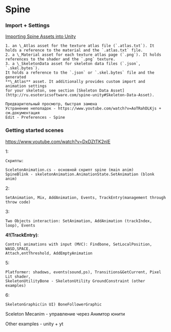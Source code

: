 # Spine

### Import + Settings

[Importing Spine Assets into Unity](http://ru.esotericsoftware.com/spine-unity#Importing-Spine-Assets-into-Unity)

```
1. an \_Atlas asset for the texture atlas file (`.atlas.txt`). It holds a reference to the material and the `.atlas.txt` file.
2. a \_Material asset for each texture atlas page (`.png`). It holds references to the shader and the `.png` texture.
3. a \_SkeletonData asset for skeleton data files (`.json`, `.skel.bytes`). 
It holds a reference to the `.json` or `.skel.bytes` file and the generated 
**\_Atlas** asset. It additionally provides custom import and animation settings 
for your skeleton, see section [Skeleton Data Asset](http://ru.esotericsoftware.com/spine-unity#Skeleton-Data-Asset).

Предварительный просмотр, быстрая замена
Устранение неполадок - https://www.youtube.com/watch?v=AoTRahDLKjs + см.документация
Edit - Preferences - Spine
```

### Getting started scenes

https://www.youtube.com/watch?v=DxDZtTK2nlE

1:
````
Скрипты:

SceletonAnimation.cs - основной скрипт spine (main anim)
SpineBlink - skeletonAnimation.AnimationState.SetAnimation (blonk anim) 

````
2:

````
SetAnimation, Mix, AddAnimation, Events, TrackEntry(management through throw code)
````
3:
````
Two Objects interaction: SetAnimation, AddAnimation (trackIndex, loop), Events
````
**4!(TrackEntry)**:
````
Control animations with input (MVC): Findbone, SetLocalPosition, WASD,SPACE,
Attach,entThreshold, AddEmptyAnimation 
````
5:
````
Platformer: shadows, events(sound,ps), Transitions&GetCurrent, Pixel Lit shader, 
SkeletonUtilityBone - SkeletonUtility GroundConstraint (other examples)
````
6:
````
SkeletonGraphic(in UI) BoneFollowerGraphic
````

Sceleton Mecanim - управление через Анимтор юнити

Other examples - unity + yt